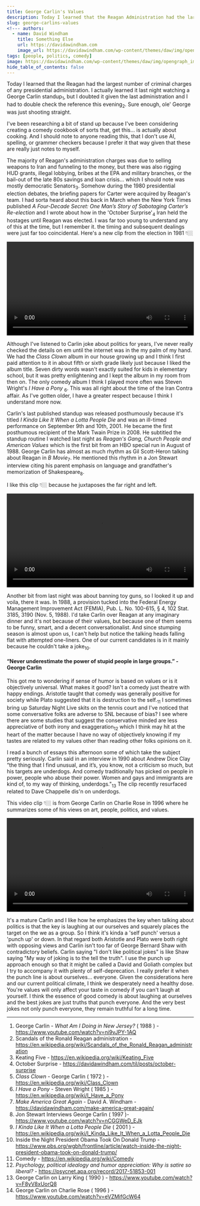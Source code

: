```yaml
---
title: George Carlin's Values
description: Today I learned that the Reagan Administration had the largest number of criminal charges of any president.
slug: george-carlins-values
<!--- authors:
  - name: David Windham
    title: Something Else
    url: https://davidawindham.com
    image_url: https://davidawindham.com/wp-content/themes/daw/img/opengraph_image.jpg -->
tags: [people, politics, comedy]
image: https://davidawindham.com/wp-content/themes/daw/img/opengraph_image.jpg
hide_table_of_contents: false
---
```


Today I learned that the Reagan had the largest number of criminal charges of any presidential administration. I actually learned it last night watching a George Carlin standup<sub>1</sub>, but I doubted it given the last administration and I had to double check the reference this evening<sub>2</sub>. Sure enough, ole' George was just shooting straight.

<!--truncate-->

I've been researching a bit of stand up because I've been considering creating a comedy cookbook of sorts that, get this... is actually about cooking. And I should note to anyone reading this, that I don't use AI, spelling, or grammer checkers because I prefer it that way given that these are really just notes to myself.

The majority of Reagan's administration charges was due to selling weapons to Iran and funneling to the money, but there was also rigging HUD grants, illegal lobbying, bribes at the EPA and military branches, or the bail-out of the late 80s savings and loan crisis... which I should note was mostly democratic Senators<sub>3</sub>. Somehow during the 1980 presidential election debates, the briefing papers for Carter were acquired by Reagan's team. I had sorta heard about this back in March when the New York Times published _A Four-Decade Secret: One Man’s Story of Sabotaging Carter’s Re-election_ and I wrote about how in the 'October Surprise'<sub>4</sub> Iran held the hostages until Reagan was elected. I was far too young to understand any of this at the time, but I remember it. the timing and subsequent dealings were just far too coincidental. Here's a new clip from the election in 1981 👇🏼

<video src="https://davidawindham.com/media/iran-hostage.mp4" width="100%" controls="controls">
</video>

Although I've listened to Carlin joke about politics for years, I've never really checked the details on em until the internet was in the my palm of my hand. We had the _Class Clown_ album in our house growing up and I think I first paid attention to it in about fifth or sixth grade likely just because I liked the album title. Seven dirty words wasn't exactly suited for kids in elementary school, but it was pretty enlightening and I kept the album in my room from then on. The only comedy album I think I played more often was Steven Wright's _I Have a Pony_ <sub>6</sub>. This was all right about the time of the Iran Contra affair.  As I've gotten older, I have a greater respect because I think I understand more now.

Carlin's last published standup was released posthumously because it's titled _I Kinda Like It When a Lotta People Die_ and was an ill-timed performance on September 9th and 10th, 2001. He became the first posthumous recipient of the Mark Twain Prize in 2008. He subtitled the standup routine I watched last night as _Reagan's Gang, Church People and American Values_ which is the first bit from an HBO special run in August of 1988. George Carlin has almost as much rhythm as Gil Scott-Heron talking about Reagan in _B Movie_<sub>7</sub>. He mentioned this rhythm in a Jon Stewart interview citing his parent emphasis on language and grandfather's memorization of Shakespeare<sub>8</sub>. 

I like this clip 👇🏼 because he juxtaposes the far right and left. 

<video src="https://davidawindham.com/media/carlin-reagan.mp4" width="100%" controls="controls">
</video>


Another bit from last night was about banning toy guns, so I looked it up and voila, there it was. In 1988, a provision tucked into the Federal Energy Management Improvement Act (FEMIA), Pub. L. No. 100-615, § 4, 102 Stat. 3185, 3190 (Nov. 5, 1988). I'd take Carlin over Reagan at any imaginary dinner and it's not because of their values, but because one of them seems to be funny, smart, and a decent conversationalist. And since stumping season is almost upon us, I can't help but notice the talking heads falling flat with attempted one-liners. One of our current candidates is in it mainly because he couldn't take a joke<sub>10</sub>.

#### “Never underestimate the power of stupid people in large groups.” - George Carlin

This got me to wondering if sense of humor is based on values or is it objectively universal. What makes it good? Isn't a comedy just theatre with happy endings. Aristotle taught that comedy was generally positive for society while Plato suggested that it is destruction to the self.<sub>11</sub> I sometimes bring up Saturday Night Live skits on the tennis court and I've noticed that some conversative folks are adverse to SNL because of bias? I see where there are some studies that suggest the conservative minded are less appreciative of both irony and exaggeration<sub>12</sub> which I think may hit at the heart of the matter because I have no way of objectively knowing if my tastes are related to my values other than reading other folks opinions on it. 

I read a bunch of essays this afternoon some of which take the subject pretty seriously. Carlin said in an interview in 1990 about Andrew Dice Clay “the thing that I find unusual, and it’s, you know, not a criticism so much, but his targets are underdogs. And comedy traditionally has picked on people in power, people who abuse their power. Women and gays and immigrants are kind of, to my way of thinking, underdogs."<sub>13</sub> The clip recently resurfaced related to Dave Chappelle dis'n on underdogs. 

This video clip 👇🏼 is from George Carlin on Charlie Rose in 1996 where he summarizes some of his views on art, people, politics, and values.  

<video src="https://davidawindham.com/media/carlin-rose.mp4" width="100%" controls="controls">
</video>

It's a mature Carlin and I like how he emphasizes the key when talking about politics is that the key is laughing at our ourselves and squarely places the target on the we as a group. So I think it's kinda a 'self punch' versus a 'punch up' or down.  In that regard both Aristotle and Plato were both right with opposing views and Carlin isn't too far of George Bernard Shaw with contradictory beliefs. Carlin saying "I don't like political jokes" is like Shaw saying "My way of joking is to the tell the truth".  I use the punch up approach enough so that it might be called a David and Goliath complex but I try to accompany it with plenty of self-deprecation. I really prefer it when the punch line is about ourselves... everyone. Given the considerations here and our current political climate, I think we desperately need a healthy dose. You're values will only affect your taste in comedy if you can't laugh at yourself. I think the essence of good comedy is about laughing at ourselves and the best jokes are just truths that punch everyone. And the very best jokes not only punch everyone, they remain truthful for a long time.

---

1. George Carlin - _What Am I Doing in New Jersey?_ ( 1988 ) - <https://www.youtube.com/watch?v=ni9vJPY-1AQ>
2. Scandals of the Ronald Reagan administration - <https://en.wikipedia.org/wiki/Scandals_of_the_Ronald_Reagan_administration>
3. Keating Five - <https://en.wikipedia.org/wiki/Keating_Five>
4. October Surprise - <https://davidawindham.com/til/posts/october-surprise>
5. _Class Clown_ - George Carlin ( 1972 ) - <https://en.wikipedia.org/wiki/Class_Clown>
6. _I Have a Pony_ - Steven Wright ( 1985 ) - <https://en.wikipedia.org/wiki/I_Have_a_Pony>
7. _Make America Great Again_ - David A. Windham - <https://davidawindham.com/make-america-great-again/>
8. Jon Stewart Interviews George Carlin ( 1997 )- <https://www.youtube.com/watch?v=nCGGWeD_EJk>
9. _I Kinda Like It When a Lotta People Die_ ( 2001 ) - <https://en.wikipedia.org/wiki/I_Kinda_Like_It_When_a_Lotta_People_Die>
10. Inside the Night President Obama Took On Donald Trump - <https://www.pbs.org/wgbh/frontline/article/watch-inside-the-night-president-obama-took-on-donald-trump/>
11. Comedy - <https://en.wikipedia.org/wiki/Comedy>
12. _Psychology, political idealogy and humor appreciation: Why is satire so liberal?_ - <https://psycnet.apa.org/record/2017-51853-001>
13. George Carlin on Larry King ( 1990 ) - <https://www.youtube.com/watch?v=F8yV8xUorQ8>
14. George Carlin on Charlie Rose ( 1996 ) - <https://www.youtube.com/watch?v=eVZMifGcW64>